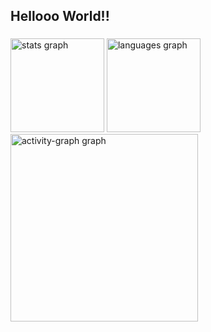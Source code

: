<h2 align="left">Hellooo World!!</h2>

###

<div align="left">
  <img src="https://github-readme-stats.vercel.app/api?username=Dudapantarotto&hide_title=false&hide_rank=false&show_icons=true&include_all_commits=true&count_private=true&disable_animations=false&theme=gruvbox_light&locale=en&hide_border=false&order=1" height="150" alt="stats graph"  />
  <img src="https://github-readme-stats.vercel.app/api/top-langs?username=Dudapantarotto&locale=en&hide_title=false&layout=compact&card_width=320&langs_count=5&theme=gruvbox_light&hide_border=false&order=2" height="150" alt="languages graph"  />
  <img src="https://github-readme-activity-graph.vercel.app/graph?username=Dudapantarotto&radius=16&theme=gruvbox&area=true&order=5" height="300" alt="activity-graph graph"  />
</div>

###
<!---
Dudapantarotto/Dudapantarotto is a ✨ special ✨ repository because its `README.md` (this file) appears on your GitHub profile.
You can click the Preview link to take a look at your changes.
--->

